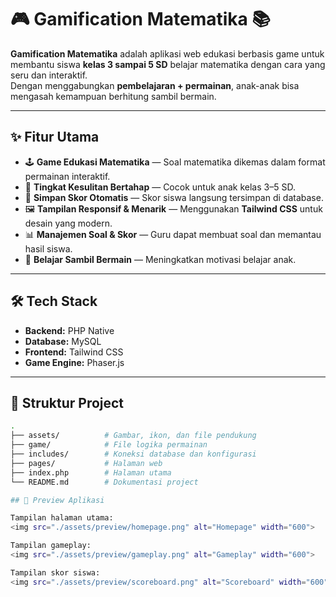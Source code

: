 # 🎮 Gamification Matematika 📚

**Gamification Matematika** adalah aplikasi web edukasi berbasis game untuk membantu siswa **kelas 3 sampai 5 SD** belajar matematika dengan cara yang seru dan interaktif.  
Dengan menggabungkan **pembelajaran + permainan**, anak-anak bisa mengasah kemampuan berhitung sambil bermain.

---

## ✨ Fitur Utama

- 🕹 **Game Edukasi Matematika** — Soal matematika dikemas dalam format permainan interaktif.
- 🎯 **Tingkat Kesulitan Bertahap** — Cocok untuk anak kelas 3–5 SD.
- 💾 **Simpan Skor Otomatis** — Skor siswa langsung tersimpan di database.
- 🖼 **Tampilan Responsif & Menarik** — Menggunakan **Tailwind CSS** untuk desain yang modern.
- 📊 **Manajemen Soal & Skor** — Guru dapat membuat soal dan memantau hasil siswa.
- 🧠 **Belajar Sambil Bermain** — Meningkatkan motivasi belajar anak.

---

## 🛠 Tech Stack

- **Backend:** PHP Native
- **Database:** MySQL
- **Frontend:** Tailwind CSS
- **Game Engine:** Phaser.js

---

## 📂 Struktur Project

```bash
.
├── assets/          # Gambar, ikon, dan file pendukung
├── game/            # File logika permainan
├── includes/        # Koneksi database dan konfigurasi
├── pages/           # Halaman web
├── index.php        # Halaman utama
└── README.md        # Dokumentasi project

## 📸 Preview Aplikasi

Tampilan halaman utama:  
<img src="./assets/preview/homepage.png" alt="Homepage" width="600">

Tampilan gameplay:  
<img src="./assets/preview/gameplay.png" alt="Gameplay" width="600">

Tampilan skor siswa:  
<img src="./assets/preview/scoreboard.png" alt="Scoreboard" width="600">


